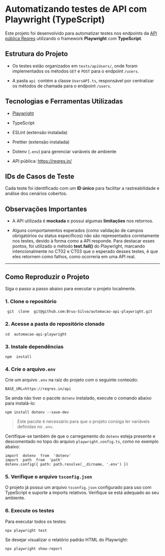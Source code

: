 # Automatizando testes de API com Playwright (TypeScript)

Este projeto foi desenvolvido para automatizar testes nos endpoints da [API pública Reqres](https://reqres.in/) utilizando o framework **Playwright** com **TypeScript**.

## Estrutura do Projeto

- Os testes estão organizados em `tests/apiUsers/`, onde foram implementados os métodos `GET` e `POST` para o endpoint `/users`.

- A pasta `api `contém a classe `UsersAPI.ts`, responsável por centralizar os métodos de chamada para o endpoint `/users`.

## Tecnologias e Ferramentas Utilizadas

- [Playwright](https://playwright.dev/)

- TypeScript

- ESLint (extensão instalada)

- Prettier (extensão instalada)

- Dotenv (`.env`) para gerenciar variáveis de ambiente

- API pública: https://reqres.in/

## IDs de Casos de Teste

Cada teste foi identificado com um **ID único** para facilitar a rastreabilidade e análise dos cenários cobertos.

## Observações Importantes

- A API utilizada é **mockada** e possui algumas **limitações** nos retornos.

- Alguns comportamentos esperados (como validação de campos obrigatórios ou status específicos) não são representados corretamente nos testes, devido à forma como a API responde. Para destacar esses pontos, foi utilizado o método **test.fail()** do Playwright, marcando intencionalmente no CT02 e CT03 que o esperado desses testes, é que eles retornem como falhos, como ocorreria em uma API real.

---

## Como Reproduzir o Projeto

Siga o passo a passo abaixo para executar o projeto localmente.

### 1. Clone o repositório

     git  clone  git@github.com:Bruu-Silva/automacao-api-playwright.git

### 2. Acesse a pasta do repositório clonado

    cd  automacao-api-playwright

### 3. Instale dependências

    npm  install

### 4. Crie o arquivo`.env`

Crie um arquivo `.env` na raiz do projeto com o seguinte conteúdo:

    BASE_URL=https://reqres.in/api

Se ainda não tiver o pacote `dotenv` instalado, execute o comando abaixo para instalá-lo:

    npm install dotenv --save-dev

> Este pacote é necessário para que o projeto consiga ler variáveis definidas no `.env`.

Certifique-se também de que o carregamento do `dotenv` esteja presente e descomentado no topo do arquivo `playwright.config.ts`, como no exemplo abaixo:

    import  dotenv  from  'dotenv'
    import  path  from  'path'
    dotenv.config({ path: path.resolve(__dirname, '.env') })

### 5. Verifique o arquivo `tsconfig.json`

O projeto já possui um arquivo `tsconfig.json` configurado para uso com TypeScript e suporte a imports relativos. Verifique se está adequado ao seu ambiente.

### 6. Execute os testes

Para executar todos os testes:

    npx playwright test

Se desejar visualizar o relatório padrão HTML do Playwright:

    npx playwright show-report
